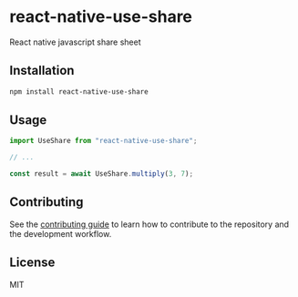 # react-native-use-share

React native javascript share sheet

## Installation

```sh
npm install react-native-use-share
```

## Usage

```js
import UseShare from "react-native-use-share";

// ...

const result = await UseShare.multiply(3, 7);
```

## Contributing

See the [contributing guide](CONTRIBUTING.md) to learn how to contribute to the repository and the development workflow.

## License

MIT
